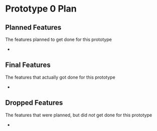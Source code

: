 # Prototype 0 Plan

## Planned Features
The features planned to get done for this prototype

-


## Final Features
The features that actually got done for this prototype 

- 

## Dropped Features
The features that were planned, but did *not* get done for this prototype

- 